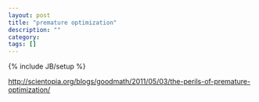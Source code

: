 ```yaml
---
layout: post
title: "premature optimization"
description: ""
category: 
tags: []
---
```

{% include JB/setup %}

http://scientopia.org/blogs/goodmath/2011/05/03/the-perils-of-premature-optimization/
